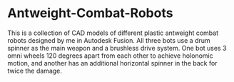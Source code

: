 # Antweight-Combat-Robots
This is a collection of CAD models of different plastic antweight combat robots designed by me in Autodesk Fusion. All three bots use a drum spinner as the main weapon and a brushless drive system. One bot uses 3 omni wheels 120 degrees apart from each other to achieve holonomic motion, and another has an additional horizontal spinner in the back for twice the damage.
